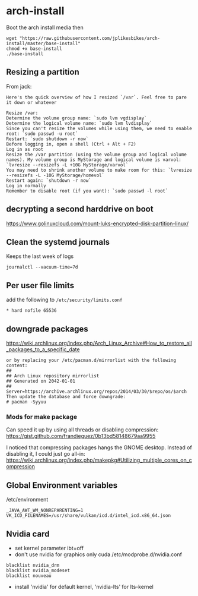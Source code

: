 # arch-install

Boot the arch install media then
```
wget "https://raw.githubusercontent.com/jplikesbikes/arch-install/master/base-install"
chmod +x base-install
./base-install
```

## Resizing a partition
From jack:
```
Here's the quick overview of how I resized `/var`. Feel free to pare it down or whatever

Resize /var:
Determine the volume group name: `sudo lvm vgdisplay`
Determine the logical volume name: `sudo lvm lvdisplay`
Since you can't resize the volumes while using them, we need to enable root: `sudo passwd -u root`
Restart: `sudo shutdown -r now`
Before logging in, open a shell (Ctrl + Alt + F2)
Log in as root
Resize the /var partition (using the volume group and logical volume names). My volume group is MyStorage and logical volume is varvol: `lvresize --resizefs -L +10G MyStorage/varvol`
You may need to shrink another volume to make room for this: `lvresize --resizefs -L -10G MyStorage/homevol`
Restart again: `shutdown -r now`
Log in normally
Remember to disable root (if you want): `sudo passwd -l root`
```

## decrypting a second harddrive on boot
https://www.golinuxcloud.com/mount-luks-encrypted-disk-partition-linux/

## Clean the systemd journals
Keeps the last week of logs
```
journalctl --vacuum-time=7d
```

## Per user file limits
add the following to `/etc/security/limits.conf`
```
* hard nofile 65536
```

## downgrade packages
https://wiki.archlinux.org/index.php/Arch_Linux_Archive#How_to_restore_all_packages_to_a_specific_date
```
or by replacing your /etc/pacman.d/mirrorlist with the following content:
##                                                                              
## Arch Linux repository mirrorlist                                             
## Generated on 2042-01-01                                                      
##
Server=https://archive.archlinux.org/repos/2014/03/30/$repo/os/$arch
Then update the database and force downgrade:
# pacman -Syyuu
```

### Mods for make package

Can speed it up by using all threads or disabling compression:
https://gist.github.com/frandieguez/0b13bd58148679aa9955

I noticed that compressing packages hangs the GNOME desktop. Instead of disabling it, I could just go all-in: https://wiki.archlinux.org/index.php/makepkg#Utilizing_multiple_cores_on_compression

## Global Environment variables
/etc/environment
```
_JAVA_AWT_WM_NONREPARENTING=1
VK_ICD_FILENAMES=/usr/share/vulkan/icd.d/intel_icd.x86_64.json
```
## Nvidia card 
+ set kernel parameter ibt=off
+ don't use nvidia for graphics only cuda
/etc/modprobe.d/nvidia.conf
```
blacklist nvidia_drm
blacklist nvidia_modeset
blacklist nouveau
```
+ install 'nvidia' for default kernel, 'nvidia-lts' for lts-kernel
